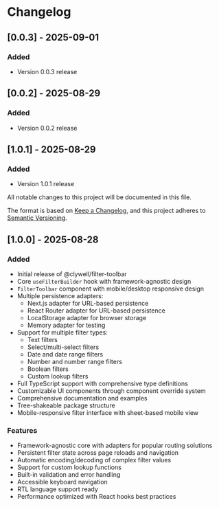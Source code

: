 # Changelog

## [0.0.3] - 2025-09-01

### Added
- Version 0.0.3 release


## [0.0.2] - 2025-08-29

### Added
- Version 0.0.2 release


## [1.0.1] - 2025-08-29

### Added
- Version 1.0.1 release


All notable changes to this project will be documented in this file.

The format is based on [Keep a Changelog](https://keepachangelog.com/en/1.0.0/),
and this project adheres to [Semantic Versioning](https://semver.org/spec/v2.0.0.html).

## [1.0.0] - 2025-08-28

### Added
- Initial release of @clywell/filter-toolbar
- Core `useFilterBuilder` hook with framework-agnostic design
- `FilterToolbar` component with mobile/desktop responsive design
- Multiple persistence adapters:
  - Next.js adapter for URL-based persistence
  - React Router adapter for URL-based persistence
  - LocalStorage adapter for browser storage
  - Memory adapter for testing
- Support for multiple filter types:
  - Text filters
  - Select/multi-select filters
  - Date and date range filters
  - Number and number range filters
  - Boolean filters
  - Custom lookup filters
- Full TypeScript support with comprehensive type definitions
- Customizable UI components through component override system
- Comprehensive documentation and examples
- Tree-shakeable package structure
- Mobile-responsive filter interface with sheet-based mobile view

### Features
- Framework-agnostic core with adapters for popular routing solutions
- Persistent filter state across page reloads and navigation
- Automatic encoding/decoding of complex filter values
- Support for custom lookup functions
- Built-in validation and error handling
- Accessible keyboard navigation
- RTL language support ready
- Performance optimized with React hooks best practices